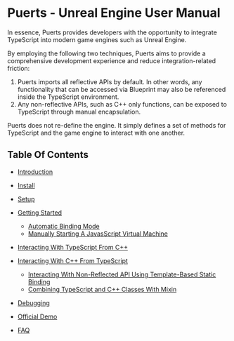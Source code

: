 # Puerts - Unreal Engine User Manual

In essence, Puerts provides developers with the opportunity to integrate TypeScript into modern game engines such as Unreal Engine.

By employing the following two techniques, Puerts aims to provide a comprehensive development experience and reduce integration-related friction:

1. Puerts imports all reflective APIs by default. In other words, any functionality that can be accessed via Blueprint may also be referenced inside the TypeScript environment.
2. Any non-reflective APIs, such as C++ only functions, can be exposed to TypeScript through manual encapsulation.

Puerts does not re-define the engine. It simply defines a set of methods for TypeScript and the game engine to interact with one another.

## Table Of Contents
- [Introduction](#introduction)
- [Install](./install.md)
- [Setup](./dev_environment.md)
- [Getting Started](./getting_started.md)
    - [Automatic Binding Mode](./automatic_binding_mode.md)
    - [Manually Starting A JavasScript Virtual Machine](./start_a_virtual_machine.md)
- [Interacting With TypeScript From C++](./cpp_interacts_typescript.md)
- [Interacting With C++ From TypeScript](./typescript_interacts_cpp.md)
    - [Interacting With Non-Reflected API Using Template-Based Static Binding](./template_binding.md)
    - [Combining TypeScript and C++ Classes With Mixin](./mixin.md)
    
- [Debugging](./vscode_debug.md)
- [Official Demo](./demos.md)
- [FAQ](./faq.md)